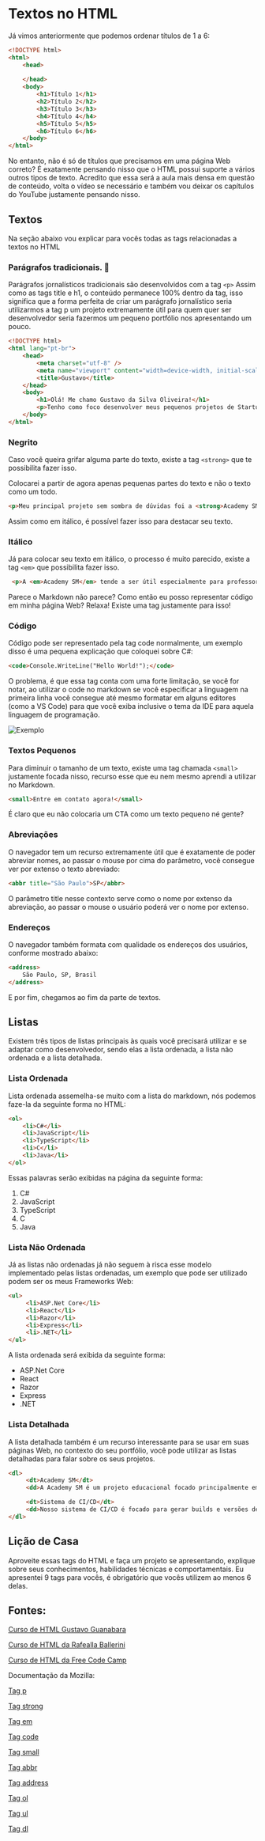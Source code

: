 ﻿# Textos no HTML

Já vimos anteriormente que podemos ordenar títulos de 1 a 6:

``` html
<!DOCTYPE html>
<html>
	<head>
		
	</head>
	<body>
		<h1>Título 1</h1>
		<h2>Título 2</h2>
		<h3>Título 3</h3>
		<h4>Título 4</h4>
		<h5>Título 5</h5>
		<h6>Título 6</h6>
	</body>
</html>
```

No entanto, não é só de títulos que precisamos em uma página Web correto? É exatamente pensando nisso que o HTML possui suporte a vários outros tipos de texto. Acredito que essa será a aula mais densa em questão de conteúdo, volta o vídeo se necessário e também vou deixar os capítulos do YouTube justamente pensando nisso. 

## Textos 

Na seção abaixo vou explicar para vocês todas as tags relacionadas a textos no HTML

### Parágrafos tradicionais. 📖 

Parágrafos jornalísticos tradicionais são desenvolvidos com a tag `<p>` Assim como as tags title e h1, o conteúdo permanece 100% dentro da tag, isso significa que a forma perfeita de criar um parágrafo jornalístico seria utilizarmos a tag p um projeto extremamente útil para quem quer ser desenvolvedor seria fazermos um pequeno portfólio nos apresentando um pouco. 

``` html
<!DOCTYPE html>
<html lang="pt-br">
    <head>
        <meta charset="utf-8" />
        <meta name="viewport" content="width=device-width, initial-scale=1.0" />
        <title>Gustavo</title>
    </head>
    <body>
        <h1>Olá! Me chamo Gustavo da Silva Oliveira!</h1>
        <p>Tenho como foco desenvolver meus pequenos projetos de Startups e para desenvolver pequenos projetos para pequenas empresas.</p>
    </body>
</html>
```

### Negrito

Caso você queira grifar alguma parte do texto, existe a tag `<strong>` que te possibilita fazer isso. 

Colocarei a partir de agora apenas pequenas partes do texto e não o texto como um todo. 

``` html
<p>Meu principal projeto sem sombra de dúvidas foi a <strong>Academy SM</strong></p>
```

Assim como em itálico, é possível fazer isso para destacar seu texto.

### Itálico

Já para colocar seu texto em itálico, o processo é muito parecido, existe a tag `<em>` que possibilita fazer isso.

``` html
 <p>A <em>Academy SM</em> tende a ser útil especialmente para professores universitários e professores do ensino médio. </p>
```

Parece o Markdown não parece? Como então eu posso representar código em minha página Web? Relaxa! Existe uma tag justamente para isso!

### Código

Código pode ser representado pela tag code normalmente, um exemplo disso é uma pequena explicação que coloquei sobre C#:

``` html
<code>Console.WriteLine("Hello World!");</code>
```

O problema, é que essa tag conta com uma forte limitação, se você for notar, ao utilizar o code no markdown se você especificar a linguagem na primeira linha você consegue até mesmo formatar em alguns editores (como a VS Code) para que você exiba inclusive o tema da IDE para aquela linguagem de programação.

![Exemplo](<7.1 - Exemplo de Como o Markdown edita o código.png>)

### Textos Pequenos

Para diminuir o tamanho de um texto, existe uma tag chamada `<small>` justamente focada nisso, recurso esse que eu nem mesmo aprendi a utilizar no Markdown.

``` html
<small>Entre em contato agora!</small>
```

É claro que eu não colocaria um CTA como um texto pequeno né gente?

### Abreviações

O navegador tem um recurso extremamente útil que é exatamente de poder abreviar nomes, ao passar o mouse por cima do parâmetro, você consegue ver por extenso o texto abreviado:

``` html
<abbr title="São Paulo">SP</abbr>
```

O parâmetro title nesse contexto serve como o nome por extenso da abreviação, ao passar o mouse o usuário poderá ver o nome por extenso. 

### Endereços

O navegador também formata com qualidade os endereços dos usuários, conforme mostrado abaixo: 

``` html
<address>
    São Paulo, SP, Brasil
</address>
```

E por fim, chegamos ao fim da parte de textos.

## Listas

Existem três tipos de listas principais às quais você precisará utilizar e se adaptar como desenvolvedor, sendo elas a lista ordenada, a lista não ordenada e a lista detalhada.

### Lista Ordenada

Lista ordenada assemelha-se muito com a lista do markdown, nós podemos faze-la da seguinte forma no HTML:

``` html
<ol>
    <li>C#</li>
    <li>JavaScript</li>
    <li>TypeScript</li>
    <li>C</li>
    <li>Java</li>
</ol>
```

Essas palavras serão exibidas na página da seguinte forma:

1. C#
2. JavaScript
3. TypeScript
4. C
5. Java

### Lista Não Ordenada

Já as listas não ordenadas já não seguem à risca esse modelo implementado pelas listas ordenadas, um exemplo que pode ser utilizado podem ser os meus Frameworks Web:

``` html
<ul>
     <li>ASP.Net Core</li>
     <li>React</li>
     <li>Razor</li>
     <li>Express</li>
     <li>.NET</li>
</ul>
```

A lista ordenada será exibida da seguinte forma:

- ASP.Net Core
- React
- Razor
- Express
- .NET

### Lista Detalhada

A lista detalhada também é um recurso interessante para se usar em suas páginas Web, no contexto do seu portfólio, você pode utilizar as listas detalhadas para falar sobre os seus projetos.

``` html
<dl>
     <dt>Academy SM</dt>
     <dd>A Academy SM é um projeto educacional focado principalmente em profissionais da educação e naqueles que têm dificuldades de acesso à educação.</dd>

     <dt>Sistema de CI/CD</dt>
     <dd>Nosso sistema de CI/CD é focado para gerar builds e versões de produção das APIs que desenvolvi e mantê-las na minha máquina EC2.</dd>
</dl>
```

## Lição de Casa

Aproveite essas tags do HTML e faça um projeto se apresentando, explique sobre seus conhecimentos, habilidades técnicas e comportamentais. Eu apresentei 9 tags para vocês, é obrigatório que vocês utilizem ao menos 6 delas. 

## Fontes:

[Curso de HTML Gustavo Guanabara](<https://youtube.com/playlist?list=PLHz_AreHm4dkZ9-atkcmcBaMZdmLHft8n&si=a3PhTqm5Mv-aEqKK>)

[Curso de HTML da Rafealla Ballerini](<https://youtu.be/Fhy-5CtVkiM?si=2oHVY1Rcvm0pkWYQ>)

[Curso de HTML da Free Code Camp](<https://youtu.be/kUMe1FH4CHE?si=YAxL9P07b0CA-h6x>)

Documentação da Mozilla:

[Tag p](<https://developer.mozilla.org/pt-BR/docs/Web/HTML/Element/p>)

[Tag strong](<https://developer.mozilla.org/pt-BR/docs/Web/HTML/Element/strong>)

[Tag em](<https://developer.mozilla.org/pt-BR/docs/Web/HTML/Element/em>)

[Tag code](<https://developer.mozilla.org/pt-BR/docs/Web/HTML/Element/code>)

[Tag small](<https://developer.mozilla.org/en-US/docs/Web/HTML/Element/small>)

[Tag abbr](<https://developer.mozilla.org/pt-BR/docs/Web/HTML/Element/abbr>)

[Tag address](<https://developer.mozilla.org/pt-BR/docs/Web/HTML/Element/address>)

[Tag ol](<https://developer.mozilla.org/pt-BR/docs/Web/HTML/Element/ol>)

[Tag ul](<https://developer.mozilla.org/pt-BR/docs/Web/HTML/Element/ul>)

[Tag dl](<https://developer.mozilla.org/pt-BR/docs/Web/HTML/Element/dl>)
